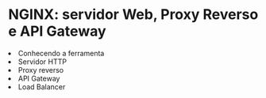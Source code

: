 # NGINX: servidor Web, Proxy Reverso e API Gateway

<li>Conhecendo a ferramenta
<li>Servidor HTTP
<li>Proxy reverso
<li>API Gateway
<li>Load Balancer
<br>
<br>
